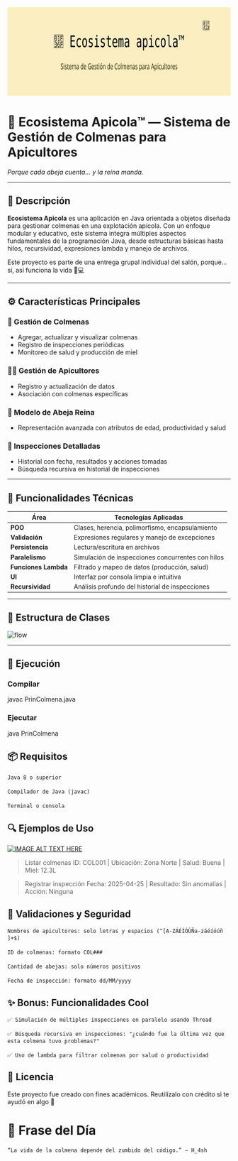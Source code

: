 <p align="center">
  <img src="assets/ecosistema-apicola-banner.svg" alt="Ecosistema Apicola™" width="800" height="200">
</p>

# 🍯 Ecosistema Apicola™ — Sistema de Gestión de Colmenas para Apicultores

*Porque cada abeja cuenta... y la reina manda.*

---

## 🐝 Descripción

**Ecosistema Apicola** es una aplicación en Java orientada a objetos diseñada para gestionar colmenas en una explotación apícola. Con un enfoque modular y educativo, este sistema integra múltiples aspectos fundamentales de la programación Java, desde estructuras básicas hasta hilos, recursividad, expresiones lambda y manejo de archivos.

Este proyecto es parte de una entrega grupal individual del salón, porque... sí, así funciona la vida 🐝💻

---

## ⚙️ Características Principales

### 🔧 Gestión de Colmenas
- Agregar, actualizar y visualizar colmenas
- Registro de inspecciones periódicas
- Monitoreo de salud y producción de miel

### 🧑‍🌾 Gestión de Apicultores
- Registro y actualización de datos
- Asociación con colmenas específicas

### 🐝 Modelo de Abeja Reina
- Representación avanzada con atributos de edad, productividad y salud

### 🧪 Inspecciones Detalladas
- Historial con fecha, resultados y acciones tomadas
- Búsqueda recursiva en historial de inspecciones

---

## 🧠 Funcionalidades Técnicas

| Área | Tecnologías Aplicadas |
|------|------------------------|
| **POO** | Clases, herencia, polimorfismo, encapsulamiento |
| **Validación** | Expresiones regulares y manejo de excepciones |
| **Persistencia** | Lectura/escritura en archivos |
| **Paralelismo** | Simulación de inspecciones concurrentes con hilos |
| **Funciones Lambda** | Filtrado y mapeo de datos (producción, salud) |
| **UI** | Interfaz por consola limpia e intuitiva |
| **Recursividad** | Análisis profundo del historial de inspecciones |

---

## 🐝 Estructura de Clases

![flow](https://github.com/user-attachments/assets/0e45064c-352f-4790-a118-251e2351af6a)

---

## 🚀 Ejecución

### Compilar
javac PrinColmena.java

### Ejecutar
java PrinColmena

## 📦 Requisitos

    Java 8 o superior

    Compilador de Java (javac)

    Terminal o consola

## 🔍 Ejemplos de Uso

[![IMAGE ALT TEXT HERE](https://img.youtube.com/vi/YOUTUBE_VIDEO_ID_HERE/0.jpg)](https://www.youtube.com/watch?v=ZuluRL1uS9s)

> Listar colmenas
ID: COL001 | Ubicación: Zona Norte | Salud: Buena | Miel: 12.3L

> Registrar inspección
Fecha: 2025-04-25 | Resultado: Sin anomalías | Acción: Ninguna

## 🧯 Validaciones y Seguridad

    Nombres de apicultores: solo letras y espacios (^[A-ZÁÉÍÓÚÑa-záéíóúñ ]+$)

    ID de colmenas: formato COL###

    Cantidad de abejas: solo números positivos

    Fecha de inspección: formato dd/MM/yyyy

## ✨ Bonus: Funcionalidades Cool

    ✅ Simulación de múltiples inspecciones en paralelo usando Thread

    ✅ Búsqueda recursiva en inspecciones: "¿cuándo fue la última vez que esta colmena tuvo problemas?"

    ✅ Uso de lambda para filtrar colmenas por salud o productividad

## 🧾 Licencia

Este proyecto fue creado con fines académicos. Reutilízalo con crédito si te ayudó en algo 🐝

# 🐝 Frase del Día

    “La vida de la colmena depende del zumbido del código.” — H_4sh
